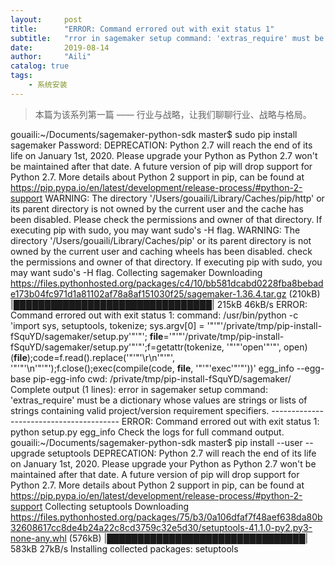 ```yaml
---
layout:     post
title:      "ERROR: Command errored out with exit status 1"
subtitle:   "rror in sagemaker setup command: 'extras_require' must be a dictionary "
date:       2019-08-14
author:     "Aili"
catalog: true
tags:
    - 系统安装
---
```


> 本篇为该系列第一篇 —— 行业与战略，让我们聊聊行业、战略与格局。

gouaili:~/Documents/sagemaker-python-sdk master$ sudo pip install sagemaker
Password:
DEPRECATION: Python 2.7 will reach the end of its life on January 1st, 2020. Please upgrade your Python as Python 2.7 won't be maintained after that date. A future version of pip will drop support for Python 2.7. More details about Python 2 support in pip, can be found at https://pip.pypa.io/en/latest/development/release-process/#python-2-support
WARNING: The directory '/Users/gouaili/Library/Caches/pip/http' or its parent directory is not owned by the current user and the cache has been disabled. Please check the permissions and owner of that directory. If executing pip with sudo, you may want sudo's -H flag.
WARNING: The directory '/Users/gouaili/Library/Caches/pip' or its parent directory is not owned by the current user and caching wheels has been disabled. check the permissions and owner of that directory. If executing pip with sudo, you may want sudo's -H flag.
Collecting sagemaker
  Downloading https://files.pythonhosted.org/packages/c4/10/bb581dcabd0228fba8bebade173b04fc971d1a81102af78a8af151030f25/sagemaker-1.36.4.tar.gz (210kB)
     |████████████████████████████████| 215kB 46kB/s 
    ERROR: Command errored out with exit status 1:
     command: /usr/bin/python -c 'import sys, setuptools, tokenize; sys.argv[0] = '"'"'/private/tmp/pip-install-fSquYD/sagemaker/setup.py'"'"'; __file__='"'"'/private/tmp/pip-install-fSquYD/sagemaker/setup.py'"'"';f=getattr(tokenize, '"'"'open'"'"', open)(__file__);code=f.read().replace('"'"'\r\n'"'"', '"'"'\n'"'"');f.close();exec(compile(code, __file__, '"'"'exec'"'"'))' egg_info --egg-base pip-egg-info
         cwd: /private/tmp/pip-install-fSquYD/sagemaker/
    Complete output (1 lines):
    error in sagemaker setup command: 'extras_require' must be a dictionary whose values are strings or lists of strings containing valid project/version requirement specifiers.
    ----------------------------------------
ERROR: Command errored out with exit status 1: python setup.py egg_info Check the logs for full command output.
gouaili:~/Documents/sagemaker-python-sdk master$ pip install --user --upgrade setuptools
DEPRECATION: Python 2.7 will reach the end of its life on January 1st, 2020. Please upgrade your Python as Python 2.7 won't be maintained after that date. A future version of pip will drop support for Python 2.7. More details about Python 2 support in pip, can be found at https://pip.pypa.io/en/latest/development/release-process/#python-2-support
Collecting setuptools
  Downloading https://files.pythonhosted.org/packages/75/b3/0a106dfaf7f48aef638da80b32608617cc8de4b24a22c8cd3759c32e5d30/setuptools-41.1.0-py2.py3-none-any.whl (576kB)
     |████████████████████████████████| 583kB 27kB/s 
Installing collected packages: setuptools
